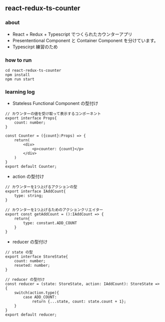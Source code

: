 ## react-redux-ts-counter

### about
* React + Redux + Typescript でつくられたカウンターアプリ
* Presententional Component と Container Component を分けています。
* Typescirpt 練習のため

### how to run
```
cd react-redux-ts-counter
npm install
npm run start
```

### learning log
* Stateless Functional Component の型付け
```
// カウンターの値を受け取って表示するコンポーネント
export interface Props{
	count: number;
}

const Counter = ({count}:Props) => {
	return(
		<div>
			<p>counter: {count}</p>
		</div>
	)
}
export default Counter;
```
* action の型付け
```
// カウンターを1つ上げるアクションの型
export interface IAddCount{
	type: string;
}

// カウンターを1つ上げるためのアクションクリエイター
export const getAddCount = ():IAddCount => {
	return{
		type: constant.ADD_COUNT
	}
}
```
* reducer の型付け

```
// state の型
export interface StoreState{
	count: number;
	reseted: number;
}

// reducer の型付け
const reducer = (state: StoreState, action: IAddCount): StoreState => {
	switch(action.type){
		case ADD_COUNT:
			return {...state, count: state.count + 1};
	}
}
export default reducer;
```
